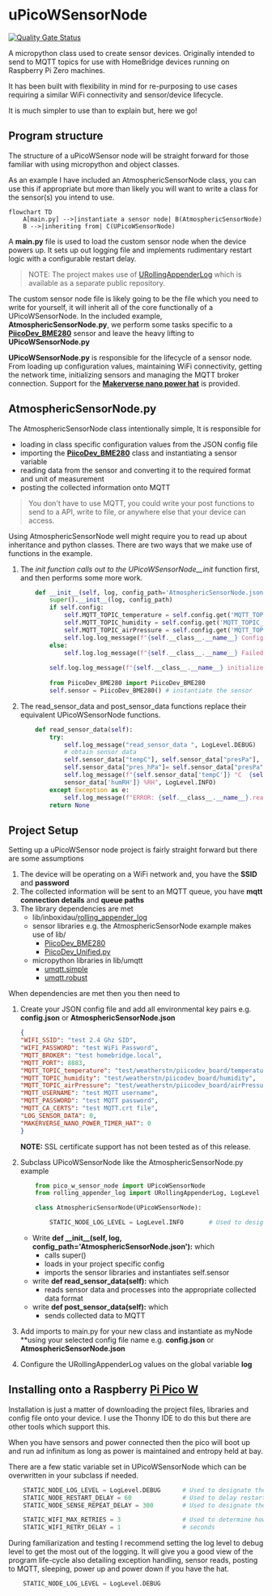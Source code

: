# uPicoWSensorNode

[![Quality Gate Status](https://sonarcloud.io/api/project_badges/measure?project=inboxidau_uPicoWSensorNode&metric=alert_status)](https://sonarcloud.io/summary/new_code?id=inboxidau_uPicoWSensorNode)

 A  micropython class used to create sensor devices. Originally intended to send to MQTT topics for use with HomeBridge devices running on Raspberry Pi Zero machines.

 It has been built with flexibility in mind for re-purposing to use cases requiring a similar WiFi connectivity and sensor/device lifecycle.

It is much simpler to use than to explain but, here we go!

## Program structure

The structure of a uPicoWSensor node will be straight forward for those familiar with using micropython and object classes.

As an example I have included an AtmosphericSensorNode class, you can use this if appropriate but more than likely you will want to write a class for the sensor(s) you intend to use.

```mermaid
flowchart TD
    A[main.py] -->|instantiate a sensor node| B(AtmosphericSensorNode)
    B -->|inheriting from| C(UPicoWSensorNode)
```

A **main.py** file is used to load the custom sensor node when the device powers up. It sets up out logging file and implements rudimentary restart logic with a configurable restart delay.
> NOTE: The project makes use of  [URollingAppenderLog](https://github.com/inboxidau/uRollingAppenderLog) which is available as a separate public repository.

The custom sensor node file is likely going to be the file which you need to write for yourself, it will inherit all of the core functionally of a UPicoWSensorNode. In the included example, **AtmosphericSensorNode.py**, we perform some tasks specific to a [**PiicoDev_BME280**](https://core-electronics.com.au/guides/piicodev-atmospheric-sensor-bme280-raspberry-pi-guide/) sensor and leave the heavy lifting to **UPicoWSensorNode.py**

**UPicoWSensorNode.py** is responsible for the lifecycle of a sensor node. From loading up configuration values, maintaining WiFi connectivity, getting the network time, initializing sensors and managing the MQTT broker connection. Support for the [**Makerverse nano power hat**](https://core-electronics.com.au/makerverse-nano-power-timer-hat-for-raspberry-pi-pico.html) is provided.

## AtmosphericSensorNode.py

The AtmosphericSensorNode class intentionally simple, It is responsible for

- loading in class specific configuration values from the JSON config file
- importing the [**PiicoDev_BME280**](https://core-electronics.com.au/guides/piicodev-atmospheric-sensor-bme280-raspberry-pi-guide/) class and instantiating a sensor variable
- reading data from the sensor and converting it to the required format and unit of measurement
- posting the collected information onto MQTT

> You don't have to use MQTT, you could write your post functions to send to a API, write to file, or anywhere else that your device can access.

Using AtmosphericSensorNode well might require you to read up about inheritance and python classes. There are two ways that we make use of functions in the example.

1. The __init_ function calls out to the UPicoWSensorNode__init_ function first, and then performs some more work.

    ```python
        def __init__(self, log, config_path='AtmosphericSensorNode.json'):
            super().__init__(log, config_path)
            if self.config:
                self.MQTT_TOPIC_temperature = self.config.get('MQTT_TOPIC_temperature', '')
                self.MQTT_TOPIC_humidity = self.config.get('MQTT_TOPIC_humidity', '')
                self.MQTT_TOPIC_airPressure = self.config.get('MQTT_TOPIC_airPressure', '')
                self.log.log_message(f"{self.__class__.__name__} Config values applied", LogLevel.INFO)
            else:
                self.log.log_message(f"{self.__class__.__name__} Failed to load config file.", LogLevel.ERROR)
                
            self.log.log_message(f"{self.__class__.__name__} initialized.", LogLevel.DEBUG)
            
            from PiicoDev_BME280 import PiicoDev_BME280
            self.sensor = PiicoDev_BME280() # instantiate the sensor
    ```

2. The read_sensor_data and post_sensor_data functions replace their equivalent UPicoWSensorNode functions.

    ```python
        def read_sensor_data(self):
            try:
                self.log_message("read_sensor_data ", LogLevel.DEBUG)
                # obtain sensor data
                self.sensor_data["tempC"], self.sensor_data["presPa"], self.sensor_data["humRH"] = self.sensor.values() # read all data from the sensor
                self.sensor_data["pres_hPa"]= self.sensor_data["presPa"] / 100 # convert air pressure Pascals -> hPa (or mbar, if you prefer)
                self.log_message(f"{self.sensor_data['tempC']} °C  {self.sensor_data['pres_hPa']} hPa {self.
                sensor_data['humRH']} %RH", LogLevel.INFO)
            except Exception as e:
                self.log_message(f"ERROR: {self.__class__.__name__}.read_sensor_data() {str(e)}", LogLevel.ERROR)
            return None
    ```

## Project Setup

Setting up a uPicoWSensor node project is fairly straight forward but there are some assumptions

1. The device will be operating on a WiFi network and, you have the **SSID** and **password**
2. The collected information will be sent to an MQTT queue, you have **mqtt connection details** and **queue paths**
3. The library dependencies are met
    - lib/inboxidau/[rolling_appender_log](https://github.com/inboxidau/uRollingAppenderLog)
    - sensor libraries e.g. the AtmosphericSensorNode example makes use of  lib/
        - [PiicoDev_BME280](https://github.com/CoreElectronics/CE-PiicoDev-BME280-MicroPython-Module)
        - [PiicoDev_Unified.py](https://github.com/CoreElectronics/CE-PiicoDev-Unified)
    - micropython libraries in lib/umqtt
        - [umqtt.simple](https://github.com/micropython/micropython-lib/tree/master/micropython/umqtt.simple)
        - [umqtt.robust](https://github.com/micropython/micropython-lib/tree/master/micropython/umqtt.robust)

When dependencies are met then you then need to

1. Create your JSON config file and add all environmental key pairs e.g. **config.json** or **AtmosphericSensorNode.json**

    ```json
    {
    "WIFI_SSID": "test 2.4 Ghz SID",
    "WIFI_PASSWORD": "test WiFi Password",
    "MQTT_BROKER": "test homebridge.local",
    "MQTT_PORT": 8883,
    "MQTT_TOPIC_temperature": "test/weatherstn/piicodev_board/temperature",
    "MQTT_TOPIC_humidity": "test/weatherstn/piicodev_board/humidity",
    "MQTT_TOPIC_airPressure": "test/weatherstn/piicodev_board/airPressure",
    "MQTT_USERNAME": "test MQTT username",
    "MQTT_PASSWORD": "test MQTT password",
    "MQTT_CA_CERTS": "test MQTT.crt file",
    "LOG_SENSOR_DATA": 0,
    "MAKERVERSE_NANO_POWER_TIMER_HAT": 0
    }
    ```

    **NOTE:** SSL certificate support has not been tested as of this release.

2. Subclass UPicoWSensorNode like the AtmosphericSensorNode.py example

    ```python
        from pico_w_sensor_node import UPicoWSensorNode
        from rolling_appender_log import URollingAppenderLog, LogLevel

        class AtmosphericSensorNode(UPicoWSensorNode):

            STATIC_NODE_LOG_LEVEL = LogLevel.INFO       # Used to designate the log level required, normally LogLevel.INFO will suffice for a completed device

    ```

    - Write **def \_\_init\_\_(self, log, config_path='AtmosphericSensorNode.json'):** which
        - calls super()
        - loads in your project specific config
        - imports the sensor libraries and instantiates self.sensor
    - write **def read_sensor_data(self):** which
        - reads sensor data and processes into the appropriate collected data format
    - write **def post_sensor_data(self):** which
        - sends collected data to MQTT
3. Add imports to main.py for your new class and instantiate as myNode **using your selected config file name e.g. **config.json** or **AtmosphericSensorNode.json**
4. Configure the URollingAppenderLog values on the global variable **log**

## Installing onto a Raspberry [**Pi Pico W**](https://core-electronics.com.au/raspberry-pi/pico.html)

Installation is just a matter of downloading the project files, libraries and config file onto your device. I use the Thonny IDE to do this but there are other tools which support this.

When you have sensors and power connected then the pico will boot up and run ad infinitum as long as power is maintained and entropy held at bay.

There are a few static variable set in UPicoWSensorNode which can be overwritten in your subclass if needed.

```python
    STATIC_NODE_LOG_LEVEL = LogLevel.DEBUG      # Used to designate the log level required, normally LogLevel.INFO will suffice for a completed device
    STATIC_NODE_RESTART_DELAY = 60              # Used to delay restarting main() on an unhandled exception
    STATIC_NODE_SENSE_REPEAT_DELAY = 300        # Used to designate the delay in seconds between sensor reading

    STATIC_WIFI_MAX_RETRIES = 3                 # Used to determine how many time we retry to establish wi-fi connections
    STATIC_WIFI_RETRY_DELAY = 1                 # seconds
```

During familiarization and testing I recommend setting the log level to debug level to get the most out of the logging. It will give you a good view of the program life-cycle also detailing exception handling, sensor reads, posting to MQTT, sleeping, power up and power down if you have the hat.

```python
    STATIC_NODE_LOG_LEVEL = LogLevel.DEBUG
```
